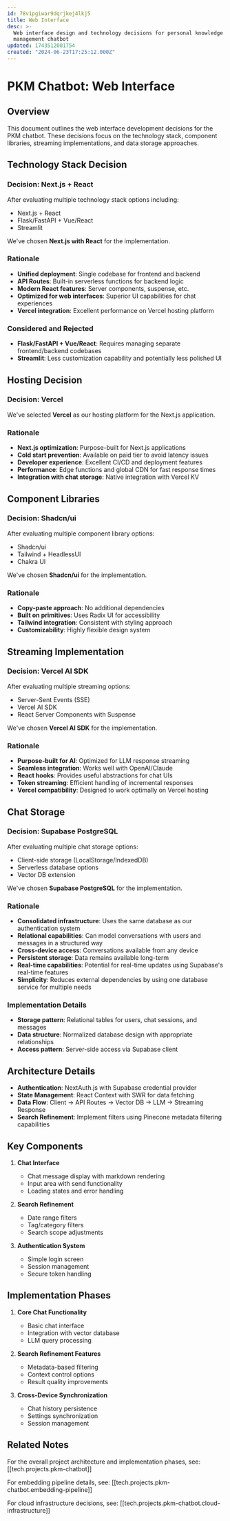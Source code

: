 ```yaml
---
id: 78v1pgiwar9dqrjkej4lkj5
title: Web Interface
desc: >-
  Web interface design and technology decisions for personal knowledge
  management chatbot
updated: 1743512001754
created: "2024-06-23T17:25:12.000Z"
---
```


# PKM Chatbot: Web Interface

## Overview

This document outlines the web interface development decisions for the PKM chatbot. These decisions focus on the technology stack, component libraries, streaming implementations, and data storage approaches.

## Technology Stack Decision

### Decision: Next.js + React

After evaluating multiple technology stack options including:

- Next.js + React
- Flask/FastAPI + Vue/React
- Streamlit

We've chosen **Next.js with React** for the implementation.

### Rationale

- **Unified deployment**: Single codebase for frontend and backend
- **API Routes**: Built-in serverless functions for backend logic
- **Modern React features**: Server components, suspense, etc.
- **Optimized for web interfaces**: Superior UI capabilities for chat experiences
- **Vercel integration**: Excellent performance on Vercel hosting platform

### Considered and Rejected

- **Flask/FastAPI + Vue/React**: Requires managing separate frontend/backend codebases
- **Streamlit**: Less customization capability and potentially less polished UI

## Hosting Decision

### Decision: Vercel

We've selected **Vercel** as our hosting platform for the Next.js application.

### Rationale

- **Next.js optimization**: Purpose-built for Next.js applications
- **Cold start prevention**: Available on paid tier to avoid latency issues
- **Developer experience**: Excellent CI/CD and deployment features
- **Performance**: Edge functions and global CDN for fast response times
- **Integration with chat storage**: Native integration with Vercel KV

## Component Libraries

### Decision: Shadcn/ui

After evaluating multiple component library options:

- Shadcn/ui
- Tailwind + HeadlessUI
- Chakra UI

We've chosen **Shadcn/ui** for the implementation.

### Rationale

- **Copy-paste approach**: No additional dependencies
- **Built on primitives**: Uses Radix UI for accessibility
- **Tailwind integration**: Consistent with styling approach
- **Customizability**: Highly flexible design system

## Streaming Implementation

### Decision: Vercel AI SDK

After evaluating multiple streaming options:

- Server-Sent Events (SSE)
- Vercel AI SDK
- React Server Components with Suspense

We've chosen **Vercel AI SDK** for the implementation.

### Rationale

- **Purpose-built for AI**: Optimized for LLM response streaming
- **Seamless integration**: Works well with OpenAI/Claude
- **React hooks**: Provides useful abstractions for chat UIs
- **Token streaming**: Efficient handling of incremental responses
- **Vercel compatibility**: Designed to work optimally on Vercel hosting

## Chat Storage

### Decision: Supabase PostgreSQL

After evaluating multiple chat storage options:

- Client-side storage (LocalStorage/IndexedDB)
- Serverless database options
- Vector DB extension

We've chosen **Supabase PostgreSQL** for the implementation.

### Rationale

- **Consolidated infrastructure**: Uses the same database as our authentication system
- **Relational capabilities**: Can model conversations with users and messages in a structured way
- **Cross-device access**: Conversations available from any device
- **Persistent storage**: Data remains available long-term
- **Real-time capabilities**: Potential for real-time updates using Supabase's real-time features
- **Simplicity**: Reduces external dependencies by using one database service for multiple needs

### Implementation Details

- **Storage pattern**: Relational tables for users, chat sessions, and messages
- **Data structure**: Normalized database design with appropriate relationships
- **Access pattern**: Server-side access via Supabase client

## Architecture Details

- **Authentication**: NextAuth.js with Supabase credential provider
- **State Management**: React Context with SWR for data fetching
- **Data Flow**: Client → API Routes → Vector DB → LLM → Streaming Response
- **Search Refinement**: Implement filters using Pinecone metadata filtering capabilities

## Key Components

1. **Chat Interface**

   - Chat message display with markdown rendering
   - Input area with send functionality
   - Loading states and error handling

2. **Search Refinement**

   - Date range filters
   - Tag/category filters
   - Search scope adjustments

3. **Authentication System**
   - Simple login screen
   - Session management
   - Secure token handling

## Implementation Phases

1. **Core Chat Functionality**

   - Basic chat interface
   - Integration with vector database
   - LLM query processing

2. **Search Refinement Features**

   - Metadata-based filtering
   - Context control options
   - Result quality improvements

3. **Cross-Device Synchronization**
   - Chat history persistence
   - Settings synchronization
   - Session management

## Related Notes

For the overall project architecture and implementation phases, see:
[[tech.projects.pkm-chatbot]]

For embedding pipeline details, see:
[[tech.projects.pkm-chatbot.embedding-pipeline]]

For cloud infrastructure decisions, see:
[[tech.projects.pkm-chatbot.cloud-infrastructure]]
